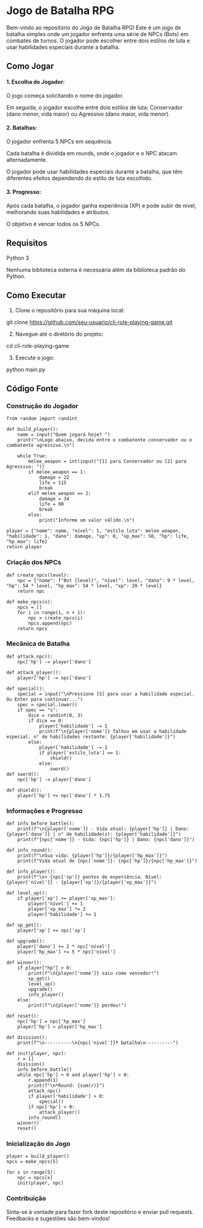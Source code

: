 # Jogo de Batalha RPG

Bem-vindo ao repositório do Jogo de Batalha RPG! Este é um jogo de batalha simples onde um jogador enfrenta uma série de NPCs (Bots) em combates de turnos. O jogador pode escolher entre dois estilos de luta e usar habilidades especiais durante a batalha.

## Como Jogar

#### 1. Escolha do Jogador:

O jogo começa solicitando o nome do jogador.

Em seguida, o jogador escolhe entre dois estilos de luta: Conservador (dano menor, vida maior) ou Agressivo (dano maior, vida menor).

#### 2. Batalhas:

O jogador enfrenta 5 NPCs em sequência.

Cada batalha é dividida em rounds, onde o jogador e o NPC atacam alternadamente.

O jogador pode usar habilidades especiais durante a batalha, que têm diferentes efeitos dependendo do estilo de luta escolhido.

#### 3. Progresso:

Após cada batalha, o jogador ganha experiência (XP) e pode subir de nível, melhorando suas habilidades e atributos.

O objetivo é vencer todos os 5 NPCs.

## Requisitos

Python 3

Nenhuma biblioteca externa é necessária além da biblioteca padrão do Python.

## Como Executar

1. Clone o repositório para sua máquina local:

  git clone https://github.com/seu-usuario/cli-role-playing-game.git

2. Navegue até o diretório do projeto:

  cd cli-role-playing-game

3. Execute o jogo:

  python main.py

## Código Fonte

### Construção do Jogador

    from random import randint

    def build_player():
        name = input("Quem jogará hoje? ")
        print("\nLogo abaixo, decida entre o combatente conservador ou o combatente agressivo.\n")
    
        while True:
            melee_weapon = int(input("[1] para Conservador ou [2] para Agressivo: "))
            if melee_weapon == 1:
                damage = 22
                life = 115
                break
            elif melee_weapon == 2:
                damage = 34
                life = 90
                break
            else:
                print("Informe um valor válido.\n")
    
    player = {"nome": name, "nível": 1, "estilo_luta": melee_weapon, "habilidade": 1, "dano": damage, "xp": 0, "xp_max": 50, "hp": life, "hp_max": life}
    return player

### Criação dos NPCs

    def create_npcs(level):
        npc = {"nome": f"Bot {level}", "nível": level, "dano": 9 * level, "hp": 54 * level, "hp_max": 54 * level, "xp": 20 * level}
        return npc

    def make_npcs(n):
        npcs = []
        for i in range(1, n + 1):
            npc = create_npcs(i)
            npcs.append(npc)
        return npcs

### Mecânica de Batalha

    def attack_npc():
        npc['hp'] -= player['dano']

    def attack_player():
        player['hp'] -= npc['dano']

    def special():
        special = input("\nPressione [S] para usar a habilidade especial. Ou Enter para continuar...")
        spec = special.lower()
        if spec == "s":
            dice = randint(0, 3)
            if dice == 0:
                player['habilidade'] -= 1
                print(f"\n{player['nome']} falhou em usar a habilidade especial. n° de habilidades restante: {player['habilidade']}")
            else:
                player['habilidade'] -= 1
                if player['estilo_luta'] == 1:
                    shield()
                else:
                    sword()
    def sword():
        npc['hp'] -= player['dano']

    def shield():
        player['hp'] += npc['dano'] * 1.75

### Informações e Progresso

    def info_before_battle():
        print(f"\n{player['nome']} - Vida atual: {player['hp']} | Dano: {player['dano']} | n° de habilidade(s): {player['habilidade']}")
        print(f"{npc['nome']} - Vida: {npc['hp']} | Dano: {npc['dano']}")

    def info_round():
        print(f"\nSua vida: {player['hp']}/{player['hp_max']}")
        print(f"Vida atual de {npc['nome']}: {npc['hp']}/{npc['hp_max']}")

    def info_player():
        print(f"\n+ {npc['xp']} pontos de experiência. Nível: {player['nível']} - {player['xp']}/{player['xp_max']}")

    def level_up():
        if player['xp'] >= player['xp_max']:
            player['nível'] += 1
            player['xp_max'] *= 2
            player['habilidade'] += 1

    def xp_get():
        player['xp'] += npc['xp']

    def upgrade():
        player['dano'] += 2 * npc['nível']
        player['hp_max'] += 5 * npc['nível']

    def winner():
        if player["hp"] > 0:
            print(f"\n{player['nome']} saiu como vencedor!")
            xp_get()
            level_up()
            upgrade()
            info_player()
        else:
            print(f"\n{player['nome']} perdeu!")

    def reset():
        npc['hp'] = npc['hp_max']
        player['hp'] = player['hp_max']

    def division():
        print(f"\n----------\n{npc['nível']}ª batalha\n----------")

    def init(player, npc):
        r = []
        division()
        info_before_battle()
        while npc['hp'] > 0 and player['hp'] > 0:
            r.append(1)
            print(f"\n*Round: {sum(r)}")
            attack_npc()
            if player['habilidade'] > 0:
                special()
            if npc['hp'] > 0:
                attack_player()
            info_round()
        winner()
        reset()

### Inicialização do Jogo

    player = build_player()
    npcs = make_npcs(5)

    for x in range(5):
        npc = npcs[x]
        init(player, npc)

### Contribuição

Sinta-se à vontade para fazer fork deste repositório e enviar pull requests. Feedbacks e sugestões são bem-vindos!